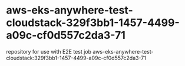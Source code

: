 # aws-eks-anywhere-test-cloudstack-329f3bb1-1457-4499-a09c-cf0d557c2da3-71
repository for use with E2E test job aws-eks-anywhere-test-cloudstack:329f3bb1-1457-4499-a09c-cf0d557c2da3-71
